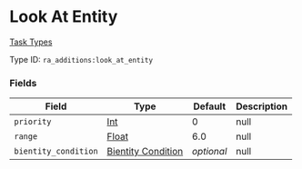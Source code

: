 # Look At Entity
[Task Types](../task_types_types.md)

Type ID: `ra_additions:look_at_entity`
### Fields
Field | Type | Default | Description
------|------|---------|-------------
`priority` | [Int](../data_types/int.md) | 0 | null
`range` | [Float](../data_types/float.md) | 6.0 | null
`bientity_condition` | [Bientity Condition](../bientity_condition_types.md.md) | _optional_ | null
